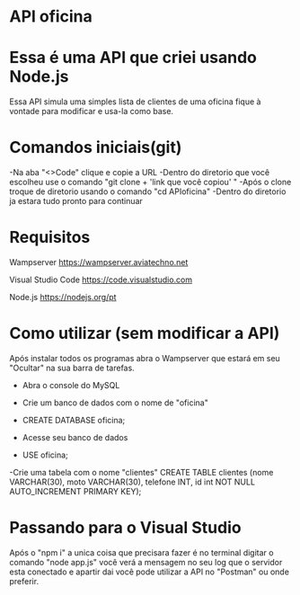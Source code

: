 # API oficina
# Essa é uma API que criei usando Node.js

Essa API simula uma simples lista de clientes de uma oficina
fique à vontade para modificar e usa-la como base.

# Comandos iniciais(git)
-Na aba "<>Code" clique e copie a URL 
-Dentro do diretorio que você escolheu use o comando "git clone + 'link que você copiou' "
-Após o clone troque de diretorio usando o comando "cd APIoficina"
-Dentro do diretorio ja estara tudo pronto para continuar 

# Requisitos 

Wampserver
https://wampserver.aviatechno.net

Visual Studio Code
https://code.visualstudio.com

Node.js
https://nodejs.org/pt


# Como utilizar (sem modificar a API)

Após instalar todos os programas abra o Wampserver que estará em seu "Ocultar" na sua barra de tarefas.
- Abra o console do MySQL

- Crie um banco de dados com o nome de "oficina"
- CREATE DATABASE oficina;

- Acesse seu banco de dados
-  USE oficina;

-Crie uma tabela com o nome "clientes"
CREATE TABLE clientes (nome VARCHAR(30), moto VARCHAR(30), telefone INT, id int NOT NULL AUTO_INCREMENT PRIMARY KEY);


# Passando para o Visual Studio

Após o "npm i" a unica coisa que precisara fazer é no terminal digitar o comando "node app.js"
você verá a mensagem no seu log que o servidor esta conectado e apartir dai você pode utilizar a API no "Postman" ou onde preferir.
